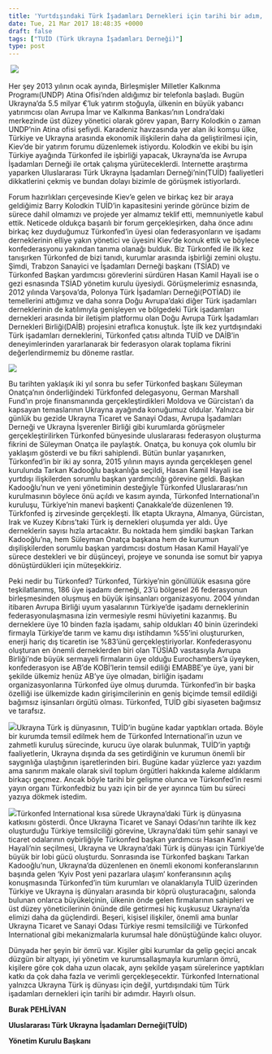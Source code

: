 ```yaml
---
title: 'Yurtdışındaki Türk İşadamları Dernekleri için tarihi bir adım, Türkonfed International'
date: Tue, 21 Mar 2017 18:48:35 +0000
draft: false
tags: ["TUİD (Türk Ukrayna İşadamları Derneği)"]
type: post
---
```


 ![](http://burakpehlivan.org/wp-content/uploads/2017/03/IMG_3787.jpg)




Her şey 2013 yılının ocak ayında, Birleşmişler Milletler Kalkınma Programı(UNDP) Atina Ofisi’nden aldığımız bir telefonla başladı. Bugün Ukrayna’da 5.5 milyar €’luk yatırım stoğuyla, ülkenin en büyük yabancı yatırımcısı olan Avrupa İmar ve Kalkınma Bankası’nın Londra’daki merkezinde üst düzey yönetici olarak görev yapan, Barry Kolodkin o zaman UNDP’nin Atina ofisi şefiydi. Karadeniz havzasında yer alan iki komşu ülke, Türkiye ve Ukrayna arasında ekonomik ilişkilerin daha da geliştirilmesi için, Kiev’de bir yatırım forumu düzenlemek istiyordu. Kolodkin ve ekibi bu işin Türkiye ayağında Türkonfed ile işbirliği yapacak, Ukrayna’da ise Avrupa İşadamları Derneği ile ortak çalışma yürüteceklerdi. Internette araştırma yaparken Uluslararası Türk Ukrayna İşadamları Derneği’nin(TUİD) faaliyetleri dikkatlerini çekmiş ve bundan dolayı bizimle de görüşmek istiyorlardı.




Forum hazırlıkları çerçevesinde Kiev’e gelen ve birkaç kez bir araya geldiğimiz Barry Kolodkin TUİD’in kapasitesini yerinde görünce bizim de sürece dahil olmamızı ve projede yer almamız teklif etti, memnuniyetle kabul ettik. Neticede oldukça başarılı bir forum gerçekleşirken, daha önce adını birkaç kez duyduğumuz Türkonfed’in üyesi olan federasyonların ve işadamı derneklerinin elliye yakın yönetici ve üyesini Kiev’de konuk ettik ve böylece konfederasyonu yakından tanıma olanağı bulduk. Biz Türkonfed ile ilk kez tanışırken Türkonfed de bizi tanıdı, kurumlar arasında işbirliği zemini oluştu. Şimdi, Trabzon Sanayici ve İşadamları Derneği başkanı (TSİAD) ve Türkonfed Başkan yardımcısı görevlerini sürdüren Hasan Kamil Hayali ise o gezi esnasında TSİAD yönetim kurulu üyesiydi. Görüşmelerimiz esnasında, 2012 yılında Varşova’da, Polonya Türk İşadamları Derneği(POTİAD) ile temellerini attığımız ve daha sonra Doğu Avrupa’daki diğer Türk işadamları derneklerinin de katılımıyla genişleyen ve bölgedeki Türk işadamları dernekleri arasında bir iletişim platformu olan Doğu Avrupa Türk İşadamları Dernekleri Birliği(DAİB) projesini etraflıca konuştuk. İşte ilk kez yurtdışındaki Türk işadamları derneklerini, Türkonfed çatısı altında TUİD ve DAİB’in deneyimlerinden yararlanarak bir federasyon olarak toplama fikrini değerlendirmemiz bu döneme rastlar.




![](http://burakpehlivan.org/wp-content/uploads/2017/03/Screen-Shot-2017-03-21-at-20.44.22.png)




Bu tarihten yaklaşık iki yıl sonra bu sefer Türkonfed başkanı Süleyman Onatça’nın önderliğindeki Türkfonfed delegasyonu, German Marshall Fund’ın proje finansmanında gerçekleştirdikleri Moldova ve Gürcistan’ı da kapsayan temaslarının Ukrayna ayağında konuğumuz oldular. Yalnızca bir günlük bu gezide Ukrayna Ticaret ve Sanayi Odası, Avrupa İşadamları Derneği ve Ukrayna İşverenler Birliği gibi kurumlarda görüşmeler gerçekleştirilirken Türkonfed bünyesinde uluslararası federasyon oluşturma fikrini de Süleyman Onatça ile paylaştık. Onatça, bu konuya çok olumlu bir yaklaşım gösterdi ve bu fikri sahiplendi. Bütün bunlar yaşanırken, Türkonfed’in bir iki ay sonra, 2015 yılının mayıs ayında gerçekleşen genel kurulunda Tarkan Kadooğlu başkanlığa seçildi, Hasan Kamil Hayali ise yurtdışı ilişkilerden sorumlu başkan yardımcılığı görevine geldi. Başkan Kadooğlu’nun ve yeni yönetiminin desteğiyle Türkonfed Uluslararası’nın kurulmasının böylece önü açıldı ve kasım ayında, Türkonfed International’ın kuruluşu, Türkiye’nin manevi başkenti Çanakkale’de düzenlenen 19. Türkfonfed iş zirvesinde gerçekleşti. İlk etapta Ukrayna, Almanya, Gürcistan, Irak ve Kuzey Kıbrıs’taki Türk iş dernekleri oluşumda yer aldı. Üye derneklerin sayısı hızla artacaktır. Bu noktada hem şimdiki başkan Tarkan Kadooğlu’na, hem Süleyman Onatça başkana hem de kurumun dışilişkilerden sorumlu başkan yardımcısı dostum Hasan Kamil Hayali’ye sürece destekleri ve bir düşünceyi, projeye ve sonunda ise somut bir yapıya dönüştürdükleri için müteşekkiriz.




Peki nedir bu Türkonfed? Türkonfed, Türkiye’nin gönüllülük esasına göre teşkilatlanmış, 186 üye işadamı derneği, 23’ü bölgesel 26 federasyonun birleşmesinden oluşmuş en büyük işinsanları organizasyonu. 2004 yılından itibaren Avrupa Birliği uyum yasalarının Türkiye’de işadamı derneklerinin federasyonulaşmasına izin vermesiyle resmi hüviyetini kazanmış. Bu derneklere üye 10 binden fazla işadamı, sahip oldukları 40 binin üzerindeki firmayla Türkiye’de tarım ve kamu dışı istihdamın %55’ini oluştururken, enerji hariç dış ticaretin ise %83’ünü gerçekleştiriyorlar. Konfederasyonu oluşturan en önemli derneklerden biri olan TÜSİAD vasıtasıyla Avrupa Birliği’nde büyük sermayeli firmaların üye olduğu Eurochambers’a üyeyken, konfederasyon ise AB’de KOBİ’lerin temsil ediliği EMABBE’ye üye, yani bir şekilde ülkemiz henüz AB’ye üye olmadan, birliğin işadamı organizasyonlarına Türkonfed üye olmuş durumda. Türkonfed’in bir başka özelliği ise ülkemizde kadın girişimcilerinin en geniş biçimde temsil edildiği bağımsız işinsanları örgütü olması. Türkonfed, TUİD gibi siyaseten bağımsız ve tarafsız.




![](http://burakpehlivan.org/wp-content/uploads/2017/03/Screen-Shot-2017-03-21-at-20.50.16.png)Ukrayna Türk iş dünyasının, TUİD’in bugüne kadar yaptıkları ortada. Böyle bir kurumda temsil edilmek hem de Türkonfed International’in uzun ve zahmetli kuruluş sürecinde, kurucu üye olarak bulunmak, TUİD’in yaptığı faaliyetlerin, Ukrayna dışında da ses getirdiğinin ve kurumun önemli bir saygınlığa ulaştığının işaretlerinden biri. Bugüne kadar yüzlerce yazı yazdım ama sanırım makale olarak sivil toplum örgütleri hakkında kaleme aldıklarım birkaçı geçmez. Ancak böyle tarihi bir gelişme olunca ve Türkonfed’in resmi yayın organı Türkonfedbiz bu yazı için bir de yer ayırınca tüm bu süreci yazıya dökmek istedim.




![](http://burakpehlivan.org/wp-content/uploads/2017/03/Screen-Shot-2017-03-21-at-20.50.10.png)Türkonfed International kısa sürede Ukrayna’daki Türk iş dünyasına katkısını gösterdi. Önce Ukrayna Ticaret ve Sanayi Odası’nın tarihte ilk kez oluşturduğu Türkiye temsilciliği görevine, Ukrayna’daki tüm şehir sanayi ve ticaret odalarının oybirliğiyle Türkonfed başkan yardımcısı Hasan Kamil Hayali’nin seçilmesi, Ukrayna ve Ukrayna’daki Türk iş dünyası için Türkiye’de büyük bir lobi gücü oluşturdu. Sonrasında ise Türkonfed başkanı Tarkan Kadooğlu’nun, Ukrayna’da düzenlenen en önemli ekonomi konferanslarının başında gelen ‘Kyiv Post yeni pazarlara ulaşım’ konferansının açılış konuşmasında Türkonfed’in tüm kurumları ve olanaklarıyla TUİD üzerinden Türkiye ve Ukrayna iş dünyaları arasında bir köprü oluşturacağını, salonda bulunan onlarca büyükelçinin, ülkenin önde gelen firmalarının sahipleri ve üst düzey yöneticilerinin önünde dile getirmesi hiç kuşkusuz Ukrayna’da elimizi daha da güçlendirdi. Beşeri, kişisel ilişkiler, önemli ama bunlar Ukrayna Ticaret ve Sanayi Odası Türkiye resmi temsilciliği ve Türkonfed International gibi mekanizmalarla kurumsal hale dönüştüğünde kalıcı oluyor.




Dünyada her şeyin bir ömrü var. Kişiler gibi kurumlar da gelip geçici ancak düzgün bir altyapı, iyi yönetim ve kurumsallaşmayla kurumların ömrü, kişilere göre çok daha uzun olacak, aynı şekilde yaşam sürelerince yaptıkları katkı da çok daha fazla ve verimli gerçekleşecektir. Türkonfed International yalnızca Ukrayna Türk iş dünyası için değil, yurtdışındaki tüm Türk işadamları dernekleri için tarihi bir adımdır. Hayırlı olsun. 




**Burak PEHLİVAN**




**Uluslararası Türk Ukrayna İşadamları Derneği(TUİD)**




**Yönetim Kurulu Başkanı**